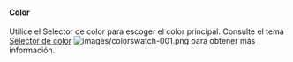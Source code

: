 #### Color
Utilice el Selector de color para escoger el color principal.  Consulte el tema [Selector de color](select-color.html) ![images/colorswatch-001.png](images/colorswatch-001.png) para obtener más información.
